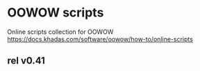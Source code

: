# OOWOW scripts

Online scripts collection for OOWOW https://docs.khadas.com/software/oowow/how-to/online-scripts

## rel v0.41
